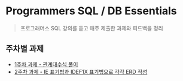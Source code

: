 # Programmers SQL / DB Essentials

> 프로그래머스 SQL 강의를 듣고 매주 제출한 과제와 피드백을 정리

## 주차별 과제

- [1주차 과제 - 관계대수식 풀이](https://github.com/kdh92417/TIL/blob/master/db/programmers_sql_essentials/1_weekly.md)
- [2주차 과제 - IE 표기법과 IDEF1X 표기법으로 각각 ERD 작성](https://github.com/kdh92417/TIL/blob/master/db/programmers_sql_essentials/2_weekly.md)
